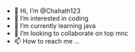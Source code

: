 - 👋 Hi, I’m @Chahath123
- 👀 I’m interested in coding
- 🌱 I’m currently learning java
- 💞️ I’m looking to collaborate on top mnc
- 📫 How to reach me ...

<!---
Chahath123/Chahath123 is a ✨ special ✨ repository because its `README.md` (this file) appears on your GitHub profile.
You can click the Preview link to take a look at your changes.
--->
